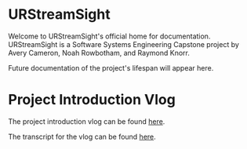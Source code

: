 # URStreamSight
Welcome to URStreamSight's official home for documentation. URStreamSight is a Software Systems Engineering Capstone project by Avery Cameron, Noah Rowbotham, and Raymond Knorr.

Future documentation of the project's lifespan will appear here. 

# Project Introduction Vlog
The project introduction vlog can be found [here](https://youtu.be/39VHr7tC7xA).

The transcript for the vlog can be found [here](https://github.com/URStreamSight/URStreamSight.github.io/blob/master/Project%20Introduction%20Vlog.pdf).
